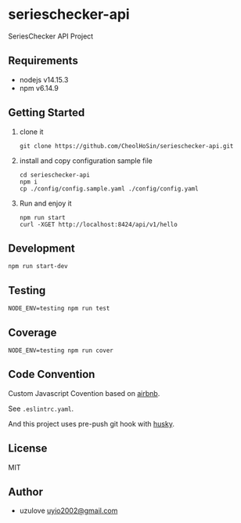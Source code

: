 # serieschecker-api

SeriesChecker API Project

## Requirements

- nodejs v14.15.3
- npm v6.14.9

## Getting Started

1. clone it
    ```
    git clone https://github.com/CheolHoSin/serieschecker-api.git
    ```
1. install and copy configuration sample file
    ```
    cd serieschecker-api
    npm i
    cp ./config/config.sample.yaml ./config/config.yaml
    ```
1. Run and enjoy it
    ```
    npm run start
    curl -XGET http://localhost:8424/api/v1/hello
    ```

## Development

```
npm run start-dev
```

## Testing

```
NODE_ENV=testing npm run test
```

## Coverage

```
NODE_ENV=testing npm run cover
```

## Code Convention

Custom Javascript Covention based on [airbnb](https://github.com/airbnb/javascript).

See `.eslintrc.yaml`.

And this project uses pre-push git hook with [husky](https://github.com/typicode/husky).

## License

MIT

## Author

- uzulove <uyio2002@gmail.com>